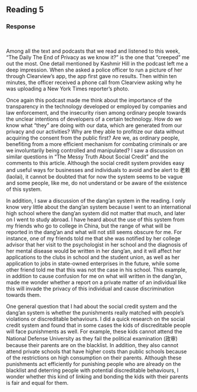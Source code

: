 ## Reading 5
### **Response**
<br/>

Among all the text and podcasts that we read and listened to this week, “The Daily The End of Privacy as we know it?” is the one that “creeped” me out the most. One detail mentioned by Kashmir Hill in the podcast left me a deep impression. When she asked a police officer to run a picture of her through Clearview’s app, the app first gave no results. Then within ten minutes, the officer received a phone call from Clearview asking why he was uploading a New York Times reporter’s photo.

Once again this podcast made me think about the importance of the transparency in the technology developed or employed by companies and law enforcement, and the insecurity risen among ordinary people towards the unclear intentions of developers of a certain technology. How do we know what “they” are doing with our data, which are generated from our privacy and our activities? Why are they able to profitize our data without acquiring the consent from the public first? Are we, as ordinary people, benefiting from a more efficient mechanism for combating criminals or are we involuntarily being controlled and manipulated? I saw a discussion on similar questions in “The Messy Truth About Social Credit” and the comments to this article. Although the social credit system provides easy and useful ways for businesses and individuals to avoid and be alert to 老赖 (laolai), it cannot be doubted that for now the system seems to be vague and some people, like me, do not understand or be aware of the existence of this system.

In addition, I saw a discussion of the dang’an system in the reading. I only know very little about the dang’an system because I went to an international high school where the dang’an system did not matter that much, and later on I went to study abroad. I have heard about the use of this system from my friends who go to college in China, but the range of what will be reported in the dang’an and what will not still seems obscure for me. For instance, one of my friends told me that she was notified by her college advisor that her visit to the psychologist in her school and the diagnosis of her mental disease would be written in her dang’an, and it will affect her applications to the clubs in school and the student union, as well as her application to jobs in state-owned enterprises in the future, while some other friend told me that this was not the case in his school. This example, in addition to cause confusion for me on what will written in the dang’an, made me wonder whether a report on a private matter of an individual like this will invade the privacy of this individual and cause discrimination towards them.

One general question that I had about the social credit system and the dang’an system is whether the punishments really matched with people’s violations or discreditable behaviours. I did a quick research on the social credit system and found that in some cases the kids of discreditable people will face punishments as well. For example, these kids cannot attend the National Defense University as they fail the political examination (政审) because their parents are on the blacklist. In addition, they also cannot attend private schools that have higher costs than public schools because of the restrictions on high consumption on their parents. Although these punishments act efficiently for punishing people who are already on the blacklist and deterring people with potential discreditable behaviours, I wonder whether this kind of linking and bonding the kids with their parents is fair and equal for them.
